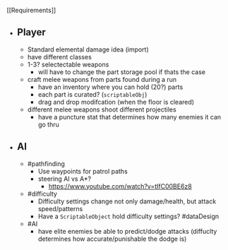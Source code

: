 [[Requirements]]

- ## Player
	- Standard elemental damage idea (import)
	- have different classes
	- 1-3? selectectable weapons
		- will have to change the part storage pool if thats the case
	- craft melee weapons from parts found during a run
		- have an inventory where you can hold (20?) parts
		- each part is curated? (`scriptableObj`)
		- drag and drop modifcation (when the floor is cleared)
	- different melee weapons shoot different projectiles
		- have a puncture stat that determines how many enemies it can go thru


- ## AI
	- #pathfinding 
		- Use waypoints for patrol paths
		- steering AI vs A*?
			- https://www.youtube.com/watch?v=tIfC00BE6z8
	- #difficulty 
		- Difficulty settings change not only damage/health, but attack speed/patterns
		- Have a `ScriptableObject` hold difficulty settings? #dataDesign 
	- #AI 
		- have elite enemies be able to predict/dodge attacks (diffuclty determines how accurate/punishable the dodge is)


